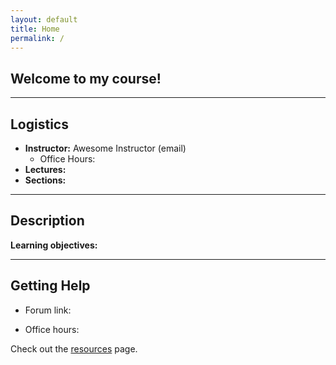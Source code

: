 ```yaml
---
layout: default
title: Home
permalink: /
---
```


## Welcome to my course!

---
## Logistics


* **Instructor:** Awesome Instructor (email) 
	* Office Hours: 
* **Lectures:** 
* **Sections:** 


---
## Description
 

**Learning objectives:**


---
## Getting Help

* Forum link:



* Office hours:



Check out the [resources](/resources/) page.





